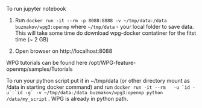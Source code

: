 To run jupyter notebook

1) Run ```docker run -it --rm -p 8088:8888 -v ~/tmp/data:/data buzmakov/wpg3:openmp```
where ```~/tmp/data``` - your local folder to save data. This will take some time do download wpg-docker contatiner for the fitst time (~ 2 GB)

2) Open browser on http://localhost:8088

WPG tutorials can be found here /opt/WPG-feature-openmp/samples/Tutorials

To run your python script put it in ~/tmp/data (or other directory mount as /data in starting docker command) and run ```docker run -it --rm   -u `id -u`:`id -g` -v ~/tmp/data:/data buzmakov/wpg3:openmp python /data/my_script``` . WPG is already in python path.
